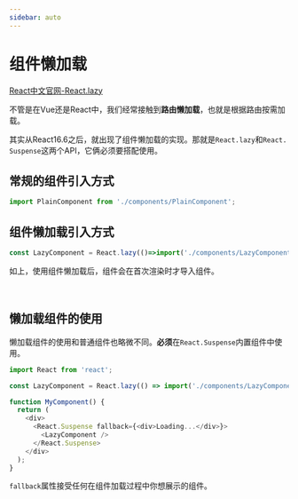 ```yaml
---
sidebar: auto
---
```


# 组件懒加载

[React中文官网-React.lazy](https://react.docschina.org/docs/code-splitting.html#reactlazy)

不管是在Vue还是React中，我们经常接触到**路由懒加载**，也就是根据路由按需加载。

其实从React16.6之后，就出现了组件懒加载的实现。那就是`React.lazy`和`React. Suspense`这两个API，它俩必须要搭配使用。

## 常规的组件引入方式

```javascript
import PlainComponent from './components/PlainComponent';
```

## 组件懒加载引入方式

```javascript
const LazyComponent = React.lazy(()=>import('./components/LazyComponent'));
```

如上，使用组件懒加载后，组件会在首次渲染时才导入组件。

<br/>

## 懒加载组件的使用

懒加载组件的使用和普通组件也略微不同。**必须**在`React.Suspense`内置组件中使用。

```javascript
import React from 'react';

const LazyComponent = React.lazy(() => import('./components/LazyComponent'));

function MyComponent() {
  return (
    <div>
      <React.Suspense fallback={<div>Loading...</div>}>
        <LazyComponent />
      </React.Suspense>
    </div>
  );
}
```

`fallback`属性接受任何在组件加载过程中你想展示的组件。
